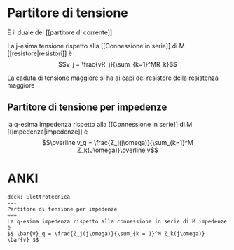 # Partitore di tensione
È il duale del [[partitore di corrente]].

La j-esima tensione rispetto alla [[Connessione in serie]] di M [[resistore|resistori]] è
$$v_j = \frac{vR_j}{\sum_{k=1}^MR_k}$$

La caduta di tensione maggiore si ha ai capi del resistore della resistenza maggiore

## Partitore di tensione per impedenze
la q-esima impedenza rispetto alla [[Connessione in serie]] di M [[Impedenza|impedenze]] è
$$\overline v_q = \frac{Z_j(j\omega)}{\sum_{k=1}^M Z_k(J\omega)}\overline v$$

# ANKI

```anki
deck: Elettrotecnica
---
Partitore di tensione per impedenze
===
La q-esima impedenza rispetto alla connessione in serie di M impedenze è
$$ \bar{v}_q = \frac{Z_j(j\omega)}{\sum_{k = 1}^M Z_k(j\omega)} \bar{v} $$
```
